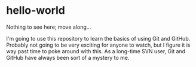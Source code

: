 # hello-world
Nothing to see here; move along...

I'm going to use this repository to learn the basics of using Git and GitHub. Probably not going to be very exciting for anyone to watch, but I figure it is way past time to poke around with this. As a long-time SVN user, Git and GitHub have always been sort of a mystery to me.
